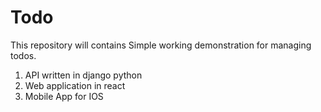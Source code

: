 # Todo
This repository will contains
Simple working demonstration for managing todos.
1. API written in django python
2. Web application in react
3. Mobile App for IOS
